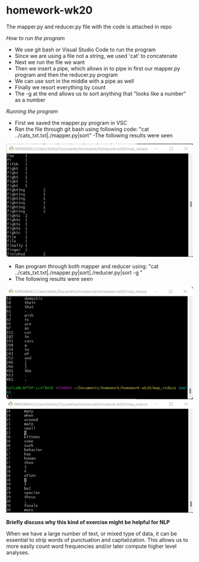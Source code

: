 # homework-wk20

The mapper.py and reducer.py file with the code is attached in repo

*How to run the program*
- We use git bash or Visual Studio Code to run the program
- Since we are using a file not a string, we used 'cat' to concatenate
- Next we run the file we want
- Then we insert a pipe, which allows in to pipe in first our mapper.py program and then the reducer.py program
- We can use sort in the middle with a pipe as well
- Finally we resort everything by count
- The -g at the end allows us to sort anything that "looks like a number" as a number

*Running the program*
- First we saved the mapper.py program in VSC
- Ran the file through git bash using following code:
 "cat ../cats_txt.txt|./mapper.py|sort"
 -The following results were seen
 
 
 ![Mapper program](https://github.com/hafsa-said/homework-wk20/blob/main/mapperss.jpg)
 
 - Ran program through both mapper and reducer using:
   "cat ../cats_txt.txt|./mapper.py|sort|./reducer.py|sort -g "
 - The following results were seen


 ![Mapper and Reducer program](https://github.com/hafsa-said/homework-wk20/blob/main/reducerss.jpg)
 ![Mapper and Reducer program](https://github.com/hafsa-said/homework-wk20/blob/main/reducer2ndss.jpg)
 
 **Briefly discuss why this kind of exercise might be helpful for NLP**
 
 When we have a large number of text, or mixed type of data, it can be essential to strip words of punctuation and capitalization. This allows us to more easily count word frequencies and/or later compute higher level analyses.
